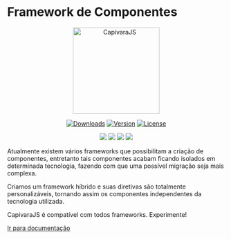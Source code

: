 # Framework de Componentes

<p align="center">
    <img  src="https://www.gumga.com.br/blog/wp-content/uploads/2018/01/Ativo-1@4x.png"  alt="CapivaraJS"  width="200px"/>
</p>

<p align="center">
    <a href="https://www.npmjs.com/package/capivarajs"><img src="https://img.shields.io/npm/dm/capivarajs.svg" alt="Downloads"></a>
    <a href="https://www.npmjs.com/package/capivarajs"><img src="https://img.shields.io/npm/v/capivarajs.svg" alt="Version"></a> 
    <a href="https://www.npmjs.com/package/capivarajs"><img src="https://img.shields.io/npm/l/capivarajs.svg" alt="License"></a>
</p>
<p align="center">
    <a href="https://sonarcloud.io/dashboard?id=capivarajs"><img src="https://sonarcloud.io/api/project_badges/measure?project=capivarajs&metric=sqale_rating"></a>
    <a href="https://sonarcloud.io/dashboard?id=capivarajs"><img src="https://sonarcloud.io/api/project_badges/measure?project=capivarajs&metric=coverage"></a>
    <a href="https://sonarcloud.io/dashboard?id=capivarajs"><img src="https://sonarcloud.io/api/project_badges/measure?project=capivarajs&metric=code_smells"></a>
    <a href="https://sonarcloud.io/dashboard?id=capivarajs"><img src="https://sonarcloud.io/api/project_badges/measure?project=capivarajs&metric=bugs"></a>
</p>


Atualmente existem vários frameworks que possibilitam a criação de componentes, entretanto tais componentes acabam ficando isolados em determinada tecnologia, fazendo com que uma possível migração seja mais complexa. 

Criamos um framework híbrido e suas diretivas são totalmente personalizáveis, tornando assim os componentes independentes da tecnologia utilizada.

CapivaraJS é compatível com todos frameworks. Experimente!

[Ir para documentação](https://capivarajs.github.io/)

